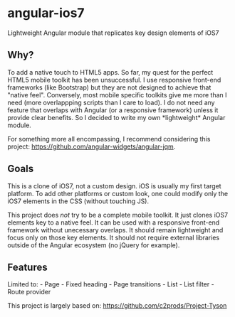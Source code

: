 angular-ios7
============

Lightweight Angular module that replicates key design elements of iOS7

<h2>Why?</h2>
To add a native touch to HTML5 apps. So far, my quest for the perfect HTML5 mobile toolkit has been unsuccessful. I use responsive front-end frameworks (like Bootstrap) but they are not designed to achieve that "native feel". Conversely, most mobile specific toolkits give me more than I need (more overlappping scripts than I care to load). I do not need any feature that overlaps with Angular (or a responsive framework) unless it provide clear benefits. So I decided to write my own *lightweight* Angular module.

For something more all encompassing, I recommend considering this project: https://github.com/angular-widgets/angular-jqm.

<h2>Goals</h2>
This is a clone of iOS7, not a custom design. iOS is usually my first target platform. To add other platforms or custom look, one could modify only the iOS7 elements in the CSS (without touching JS). 

This project does *not* try to be a complete mobile toolkit. It just clones iOS7 elements key to a native feel. It can be used with a responsive front-end framework without unecessary overlaps. It should remain lightweight and focus only on those key elements. It should not require external libraries outside of the Angular ecosystem (no jQuery for example).

<h2>Features</h2>
Limited to:
- Page
- Fixed heading
- Page transitions
- List
- List filter
- Route provider

This project is largely based on: https://github.com/c2prods/Project-Tyson


